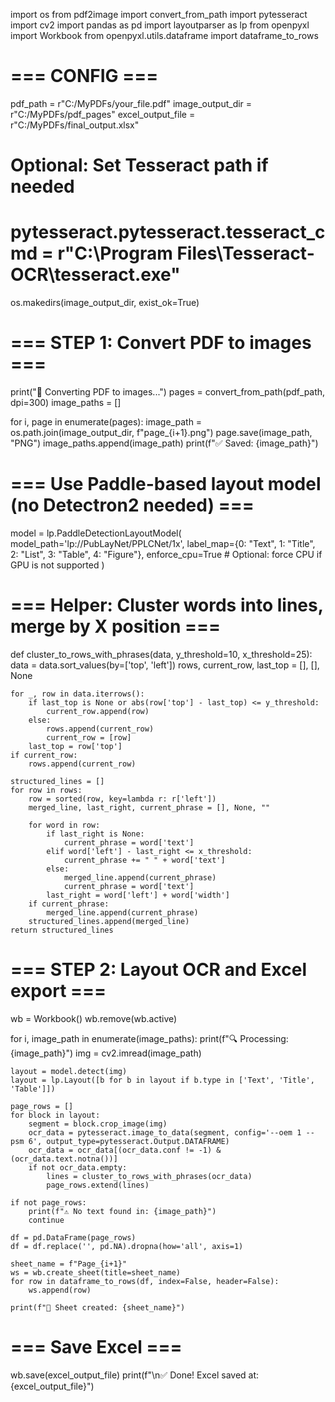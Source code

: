 import os
from pdf2image import convert_from_path
import pytesseract
import cv2
import pandas as pd
import layoutparser as lp
from openpyxl import Workbook
from openpyxl.utils.dataframe import dataframe_to_rows

# === CONFIG ===
pdf_path = r"C:/MyPDFs/your_file.pdf"
image_output_dir = r"C:/MyPDFs/pdf_pages"
excel_output_file = r"C:/MyPDFs/final_output.xlsx"

# Optional: Set Tesseract path if needed
# pytesseract.pytesseract.tesseract_cmd = r"C:\Program Files\Tesseract-OCR\tesseract.exe"

os.makedirs(image_output_dir, exist_ok=True)

# === STEP 1: Convert PDF to images ===
print("📄 Converting PDF to images...")
pages = convert_from_path(pdf_path, dpi=300)
image_paths = []

for i, page in enumerate(pages):
    image_path = os.path.join(image_output_dir, f"page_{i+1}.png")
    page.save(image_path, "PNG")
    image_paths.append(image_path)
    print(f"✅ Saved: {image_path}")

# === Use Paddle-based layout model (no Detectron2 needed) ===
model = lp.PaddleDetectionLayoutModel(
    model_path='lp://PubLayNet/PPLCNet/1x',
    label_map={0: "Text", 1: "Title", 2: "List", 3: "Table", 4: "Figure"},
    enforce_cpu=True  # Optional: force CPU if GPU is not supported
)

# === Helper: Cluster words into lines, merge by X position ===
def cluster_to_rows_with_phrases(data, y_threshold=10, x_threshold=25):
    data = data.sort_values(by=['top', 'left'])
    rows, current_row, last_top = [], [], None

    for _, row in data.iterrows():
        if last_top is None or abs(row['top'] - last_top) <= y_threshold:
            current_row.append(row)
        else:
            rows.append(current_row)
            current_row = [row]
        last_top = row['top']
    if current_row:
        rows.append(current_row)

    structured_lines = []
    for row in rows:
        row = sorted(row, key=lambda r: r['left'])
        merged_line, last_right, current_phrase = [], None, ""

        for word in row:
            if last_right is None:
                current_phrase = word['text']
            elif word['left'] - last_right <= x_threshold:
                current_phrase += " " + word['text']
            else:
                merged_line.append(current_phrase)
                current_phrase = word['text']
            last_right = word['left'] + word['width']
        if current_phrase:
            merged_line.append(current_phrase)
        structured_lines.append(merged_line)
    return structured_lines

# === STEP 2: Layout OCR and Excel export ===
wb = Workbook()
wb.remove(wb.active)

for i, image_path in enumerate(image_paths):
    print(f"🔍 Processing: {image_path}")
    img = cv2.imread(image_path)

    layout = model.detect(img)
    layout = lp.Layout([b for b in layout if b.type in ['Text', 'Title', 'Table']])

    page_rows = []
    for block in layout:
        segment = block.crop_image(img)
        ocr_data = pytesseract.image_to_data(segment, config='--oem 1 --psm 6', output_type=pytesseract.Output.DATAFRAME)
        ocr_data = ocr_data[(ocr_data.conf != -1) & (ocr_data.text.notna())]
        if not ocr_data.empty:
            lines = cluster_to_rows_with_phrases(ocr_data)
            page_rows.extend(lines)

    if not page_rows:
        print(f"⚠️ No text found in: {image_path}")
        continue

    df = pd.DataFrame(page_rows)
    df = df.replace('', pd.NA).dropna(how='all', axis=1)

    sheet_name = f"Page_{i+1}"
    ws = wb.create_sheet(title=sheet_name)
    for row in dataframe_to_rows(df, index=False, header=False):
        ws.append(row)

    print(f"📄 Sheet created: {sheet_name}")

# === Save Excel ===
wb.save(excel_output_file)
print(f"\n✅ Done! Excel saved at: {excel_output_file}")
